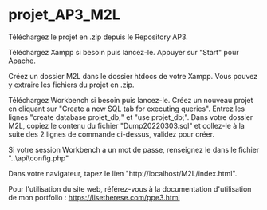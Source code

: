 # projet_AP3_M2L
Téléchargez le projet en .zip depuis le Repository AP3.

Téléchargez Xampp si besoin puis lancez-le. Appuyer sur "Start" pour Apache.

Créez un dossier M2L dans le dossier htdocs de votre Xampp. Vous pouvez y extraire les fichiers du projet en .zip.

Téléchargez Workbench si besoin puis lancez-le. Créez un nouveau projet en cliquant sur "Create a new SQL tab for executing queries". Entrez les lignes "create database projet_db;" et "use projet_db;". Dans votre dossier M2L, copiez le contenu du fichier "Dump20220303.sql" et collez-le à la suite des 2 lignes de commande ci-dessus, validez pour créer.

Si votre session Workbench a un mot de passe, renseignez le dans le fichier "..\api\config.php"

Dans votre navigateur, tapez le lien "http://localhost/M2L/index.html".

Pour l'utilisation du site web, référez-vous à la documentation d'utilisation de mon portfolio : https://lisetherese.com/ppe3.html
